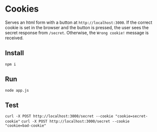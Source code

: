 # Cookies
Serves an html form with a button at `http://localhost:3000`.
If the correct cookie is set in the browser and the button is pressed, the
user sees the secret response from `/secret`.
Otherwise, the `Wrong cookie!` message is received.

## Install
`npm i`

## Run
`node app.js`

## Test
`curl -X POST http://localhost:3000/secret --cookie "cookie=secret-cookie"`
`curl -X POST http://localhost:3000/secret --cookie "cookie=bad-cookie"`

